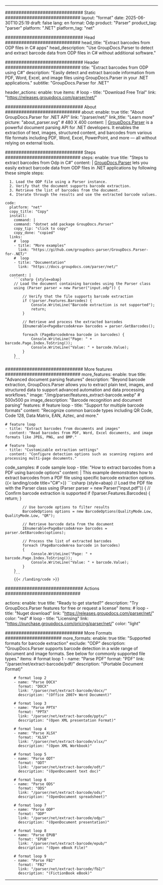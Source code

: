 


---
############################# Static ############################
layout: "format"
date:  2025-06-30T10:25:19
draft: false
lang: en
format: Odp
product: "Parser"
product_tag: "parser"
platform: ".NET"
platform_tag: "net"

############################# Head ############################
head_title: "Extract barcodes from ODP files in C# apps"
head_description: "Use GroupDocs.Parser to detect and extract barcode data from ODP files in C# without additional software."

############################# Header ############################
title: "Extract barcodes from ODP using C#" 
description: "Easily detect and extract barcode information from PDF, Word, Excel, and image files using GroupDocs.Parser in your .NET applications."
subtitle: "GroupDocs.Parser for .NET" 

header_actions:
  enable: true
  items:
    #  loop
    - title: "Download Free Trial"
      link: "https://releases.groupdocs.com/parser/net/"
      
############################# About ############################
about:
    enable: true
    title: "About GroupDocs.Parser for .NET API"
    link: "/parser/net/"
    link_title: "Learn more"
    picture: "about_parser.svg" # 480 X 400
    content: |
       [GroupDocs.Parser](/parser/net/) is a powerful document parsing API for .NET developers. It enables the extraction of text, images, structured content, and barcodes from various file formats including PDF, Word, Excel, PowerPoint, and more — all without relying on external tools.

############################# Steps ############################
steps:
    enable: true
    title: "Steps to extract barcodes from Odp in C#"
    content: |
      [GroupDocs.Parser](/parser/net/) lets you easily extract barcode data from ODP files in .NET applications by following these simple steps:
      
      1. Load the ODP file using a Parser instance.
      2. Verify that the document supports barcode extraction.
      3. Retrieve the list of barcodes from the document.
      4. Iterate through the results and use the extracted barcode values.
   
    code:
      platform: "net"
      copy_title: "Copy"
      install:
        command: |
        command: "dotnet add package GroupDocs.Parser"
        copy_tip: "click to copy"
        copy_done: "copied"
      links:
        #  loop
        - title: "More examples"
          link: "https://github.com/groupdocs-parser/GroupDocs.Parser-for-.NET/"
        #  loop
        - title: "Documentation"
          link: "https://docs.groupdocs.com/parser/net/"
          
      content: |
        ```csharp {style=abap}
        // Load the document containing barcodes using the Parser class
        using (Parser parser = new Parser("input.odp")) {

            // Verify that the file supports barcode extraction
            if (!parser.Features.Barcodes) {
                Console.WriteLine("Barcode extraction is not supported");
                return;
            }

            // Retrieve and process the extracted barcodes
            IEnumerable<PageBarcodeArea> barcodes = parser.GetBarcodes();

            foreach (PageBarcodeArea barcode in barcodes) {
                Console.WriteLine("Page: " + barcode.Page.Index.ToString());
                Console.WriteLine("Value: " + barcode.Value);
            }
        }
        ```  

############################# More features ############################
more_features:
  enable: true
  title: "Advanced document parsing features"
  description: "Beyond barcode extraction, GroupDocs.Parser allows you to extract plain text, images, and structured data to support advanced automation and data processing workflows."
  image: "/img/parser/features_extract-barcode.webp" # 500x500 px
  image_description: "Barcode recognition and document parsing"
  features:
    # feature loop
    - title: "Support for multiple barcode formats"
      content: "Recognize common barcode types including QR Code, Code 128, Data Matrix, EAN, Aztec, and more."

    # feature loop
    - title: "Extract barcodes from documents and images"
      content: "Read barcodes from PDF, Word, Excel documents, and image formats like JPEG, PNG, and BMP."

    # feature loop
    - title: "Customizable extraction settings"
      content: "Configure detection options such as scanning regions and processing multi-page documents."
      
  code_samples:
    # code sample loop
    - title: "How to extract barcodes from a PDF using barcode options"
      content: |
        This example demonstrates how to extract barcodes from a PDF file using specific barcode extraction options.
        {{< landing/code title="C#">}}
        ```csharp {style=abap}
        //  Load the PDF file with the Parser class
        using (Parser parser = new Parser("input.pdf"))
        {
            // Confirm barcode extraction is supported
            if (!parser.Features.Barcodes)
            {
                return;
            }

            // Use barcode options to filter results
            BarcodeOptions options = new BarcodeOptions(QualityMode.Low, QualityMode.Low, "QR");

            // Retrieve barcode data from the document
            IEnumerable<PageBarcodeArea> barcodes = parser.GetBarcodes(options);

            // Process the list of extracted barcodes
            foreach (PageBarcodeArea barcode in barcodes)
            {
                Console.WriteLine("Page: " + barcode.Page.Index.ToString());
                Console.WriteLine("Value: " + barcode.Value);
            }
        }
        ```
        {{< /landing/code >}}


############################# Actions ############################

actions:
  enable: true
  title: "Ready to get started?"
  description: "Try GroupDocs.Parser features for free or request a license"
  items:
    #  loop
    - title: "Nuget download"
      link: "https://releases.groupdocs.com/parser/net/"
      color: "red"
        #  loop
    - title: "Licensing"
      link: "https://purchase.groupdocs.com/pricing/parser/net/"
      color: "light"


############################# More Formats #####################
more_formats:
    enable: true
    title: "Supported formats for barcode extraction"
    exclude: "ODP"
    description: "GroupDocs.Parser supports barcode detection in a wide range of document and image formats. See below for commonly supported file types."
    items: 
        # format loop 1
        - name: "Parse PDF"
          format: "PDF"
          link: "/parser/net/extract-barcode/pdf/"
          description: "(Portable Document Format)"
          
        # format loop 2
        - name: "Parse DOCX"
          format: "DOCX"
          link: "/parser/net/extract-barcode/docx/"
          description: "(Office 2007+ Word Document)"
          
        # format loop 3
        - name: "Parse PPTX"
          format: "PPTX"
          link: "/parser/net/extract-barcode/pptx/"
          description: "(Open XML presentation Format)"
          
        # format loop 4
        - name: "Parse XLSX"
          format: "XLSX"
          link: "/parser/net/extract-barcode/xlsx/"
          description: "(Open XML Workbook)"
          
        # format loop 5
        - name: "Parse ODT"
          format: "ODT"
          link: "/parser/net/extract-barcode/odt/"
          description: "(OpenDocument text doc)"
          
        # format loop 6
        - name: "Parse ODS"
          format: "ODS"
          link: "/parser/net/extract-barcode/ods/"
          description: "(OpenDocument spreadsheet)"
          
        # format loop 7
        - name: "Parse ODP"
          format: "ODP"
          link: "/parser/net/extract-barcode/odp/"
          description: "(OpenDocument presentation)"
          
        # format loop 8
        - name: "Parse EPUB"
          format: "EPUB"
          link: "/parser/net/extract-barcode/epub/"
          description: "(Open eBook File)"
          
        # format loop 9
        - name: "Parse FB2"
          format: "FB2"
          link: "/parser/net/extract-barcode/fb2/"
          description: "(FictionBook eBook)"
         
          

---